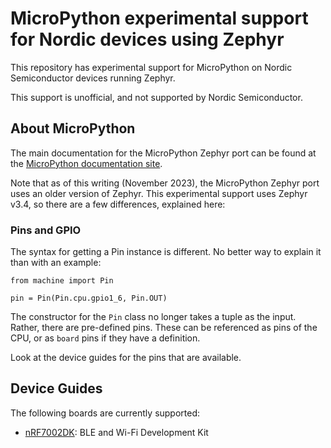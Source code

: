 # MicroPython experimental support for Nordic devices using Zephyr

This repository has experimental support for MicroPython on Nordic Semiconductor devices running Zephyr.

This support is unofficial, and not supported by Nordic Semiconductor.

## About MicroPython

The main documentation for the MicroPython Zephyr port can be found at the [MicroPython documentation site](https://docs.micropython.org/en/latest/zephyr/quickref.html).

Note that as of this writing (November 2023), the MicroPython Zephyr port uses an older version of Zephyr. This experimental support uses Zephyr v3.4, so there are a few differences, explained here:

### Pins and GPIO

The syntax for getting a Pin instance is different. No better way to explain it than with an example:

    from machine import Pin

    pin = Pin(Pin.cpu.gpio1_6, Pin.OUT)

The constructor for the `Pin` class no longer takes a tuple as the input. Rather, there are pre-defined pins. These can be referenced as pins of the CPU, or as `board` pins if they have a definition.

Look at the device guides for the pins that are available.

## Device Guides

The following boards are currently supported:

* [nRF7002DK](/doc/nRF7002dk.md): BLE and Wi-Fi Development Kit


